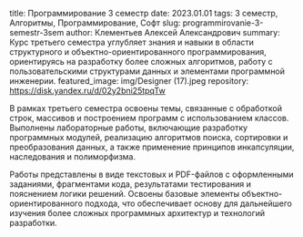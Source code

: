 title: Программирование 3 семестр
date: 2023.01.01
tags: 3 семестр, Алгоритмы, Программирование, Софт
slug: programmirovanie-3-semestr-3sem
author: Клементьев Алексей Александрович
summary: Курс третьего семестра углубляет знания и навыки в области структурного и объектно-ориентированного программирования, ориентируясь на разработку более сложных алгоритмов, работу с пользовательскими структурами данных и элементами программной инженерии.
featured_image: img/Designer (17).jpeg
repository: https://disk.yandex.ru/d/02y2bni25tpqTw

В рамках третьего семестра освоены темы, связанные с обработкой строк, массивов и построением программ с использованием классов. Выполнены лабораторные работы, включающие разработку программных модулей, реализацию алгоритмов поиска, сортировки и преобразования данных, а также применение принципов инкапсуляции, наследования и полиморфизма.

Работы представлены в виде текстовых и PDF-файлов с оформленными заданиями, фрагментами кода, результатами тестирования и пояснением логики решений. Освоены базовые элементы объектно-ориентированного подхода, что обеспечивает основу для дальнейшего изучения более сложных программных архитектур и технологий разработки.